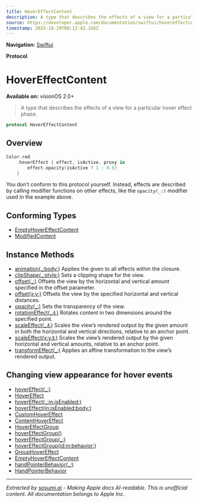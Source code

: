 ```yaml
---
title: HoverEffectContent
description: A type that describes the effects of a view for a particular hover effect phase.
source: https://developer.apple.com/documentation/swiftui/hovereffectcontent
timestamp: 2025-10-29T00:12:42.156Z
---
```


**Navigation:** [Swiftui](/documentation/swiftui)

**Protocol**

# HoverEffectContent

**Available on:** visionOS 2.0+

> A type that describes the effects of a view for a particular hover effect phase.

```swift
protocol HoverEffectContent
```

## Overview

```swift
Color.red
    .hoverEffect { effect, isActive, proxy in
        effect.opacity(isActive ? 1 : 0.5)
    }
```

You don’t conform to this protocol yourself. Instead, effects are described by calling modifier functions on other effects, like the `opacity(_:)` modifier used in the example above.

## Conforming Types

- [EmptyHoverEffectContent](/documentation/swiftui/emptyhovereffectcontent)
- [ModifiedContent](/documentation/swiftui/modifiedcontent)

## Instance Methods

- [animation(_:body:)](/documentation/swiftui/hovereffectcontent/animation(_:body:)) Applies the given  to all effects within the  closure.
- [clipShape(_:style:)](/documentation/swiftui/hovereffectcontent/clipshape(_:style:)) Sets a clipping shape for the view.
- [offset(_:)](/documentation/swiftui/hovereffectcontent/offset(_:)) Offsets the view by the horizontal and vertical amount specified in the offset parameter.
- [offset(x:y:)](/documentation/swiftui/hovereffectcontent/offset(x:y:)) Offsets the view by the specified horizontal and vertical distances.
- [opacity(_:)](/documentation/swiftui/hovereffectcontent/opacity(_:)) Sets the transparency of the view.
- [rotationEffect(_:anchor:)](/documentation/swiftui/hovereffectcontent/rotationeffect(_:anchor:)) Rotates content in two dimensions around the specified point.
- [scaleEffect(_:anchor:)](/documentation/swiftui/hovereffectcontent/scaleeffect(_:anchor:)) Scales the view’s rendered output by the given amount in both the horizontal and vertical directions, relative to an anchor point.
- [scaleEffect(x:y:anchor:)](/documentation/swiftui/hovereffectcontent/scaleeffect(x:y:anchor:)) Scales the view’s rendered output by the given horizontal and vertical amounts, relative to an anchor point.
- [transformEffect(_:)](/documentation/swiftui/hovereffectcontent/transformeffect(_:)) Applies an affine transformation to the view’s rendered output.

## Changing view appearance for hover events

- [hoverEffect(_:)](/documentation/swiftui/view/hovereffect(_:))
- [HoverEffect](/documentation/swiftui/hovereffect)
- [hoverEffect(_:in:isEnabled:)](/documentation/swiftui/view/hovereffect(_:in:isenabled:))
- [hoverEffect(in:isEnabled:body:)](/documentation/swiftui/view/hovereffect(in:isenabled:body:))
- [CustomHoverEffect](/documentation/swiftui/customhovereffect)
- [ContentHoverEffect](/documentation/swiftui/contenthovereffect)
- [HoverEffectGroup](/documentation/swiftui/hovereffectgroup)
- [hoverEffectGroup()](/documentation/swiftui/view/hovereffectgroup())
- [hoverEffectGroup(_:)](/documentation/swiftui/view/hovereffectgroup(_:))
- [hoverEffectGroup(id:in:behavior:)](/documentation/swiftui/view/hovereffectgroup(id:in:behavior:))
- [GroupHoverEffect](/documentation/swiftui/grouphovereffect)
- [EmptyHoverEffectContent](/documentation/swiftui/emptyhovereffectcontent)
- [handPointerBehavior(_:)](/documentation/swiftui/view/handpointerbehavior(_:))
- [HandPointerBehavior](/documentation/swiftui/handpointerbehavior)

---

*Extracted by [sosumi.ai](https://sosumi.ai) - Making Apple docs AI-readable.*
*This is unofficial content. All documentation belongs to Apple Inc.*
